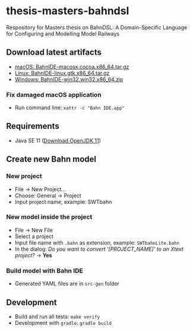 # thesis-masters-bahndsl

Respository for Masters thesis on BahnDSL: A Domain-Specific Language for Configuring and Modelling Model Railways

## Download latest artifacts

- [macOS: BahnIDE-macosx.cocoa.x86_64.tar.gz](https://gitlab.rz.uni-bamberg.de/swt/teaching/2019-ws/thesis-masters-bahndsl/-/jobs/artifacts/develop/raw/build/BahnIDE-macosx.cocoa.x86_64.tar.gz?job=install:jdk11)
- [Linux: BahnIDE-linux.gtk.x86_64.tar.gz](https://gitlab.rz.uni-bamberg.de/swt/teaching/2019-ws/thesis-masters-bahndsl/-/jobs/artifacts/develop/raw/build/BahnIDE-linux.gtk.x86_64.tar.gz?job=install:jdk11)
- [Windows: BahnIDE-win32.win32.x86_64.zip](https://gitlab.rz.uni-bamberg.de/swt/teaching/2019-ws/thesis-masters-bahndsl/-/jobs/artifacts/develop/raw/build/BahnIDE-win32.win32.x86_64.zip?job=install:jdk11)

### Fix damaged macOS application
- Run command line: `xattr -c "Bahn IDE.app"`


## Requirements
- Java SE 11 ([Download OpenJDK 11](https://adoptopenjdk.net/index.html?variant=openjdk11&jvmVariant=hotspot))

## Create new Bahn model

### New project
- File -> New Project...
- Choose: General -> Project
- Input project name, example: SWTbahn

### New model inside the project
- File -> New File
- Select a project
- Input file name with `.bahn` as extension, example: `SWTbahnLite.bahn`
- In the dialog: *Do you want to convert '[PROJECT_NAME]' to an Xtext project?* -> **Yes**

### Build model with Bahn IDE
- Generated YAML files are in `src-gen` folder

## Development
- Build and run all tests: `make verify`
- Development with `gradle`: `gradle build`